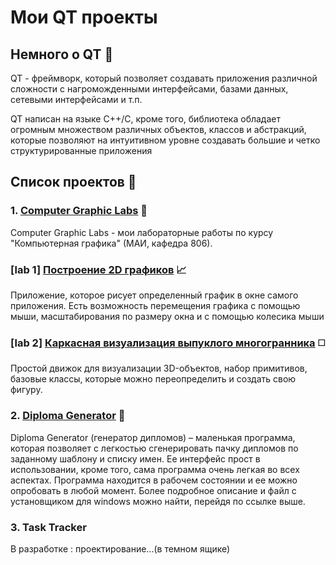 # Мои QT проекты #

## Немного о QT :leaves: ##

QT - фреймворк, который позволяет создавать приложения различной сложности с нагроможденными интерфейсами, базами данных, сетевыми интерфейсами и т.п. 

QT написан на языке С++/C, кроме того, библиотека обладает огромным множеством различных объектов, классов и абстракций, которые позволяют на интуитивном уровне создавать большие и четко структурированные приложения

## Список проектов :memo: ##

### 1. [Computer Graphic Labs](/1.ComputerGraphicLabs/) :small_blue_diamond: ###

Computer Graphic Labs - мои лабораторные работы по курсу "Компьютерная графика" (МАИ, кафедра 806).

### \[lab 1\] [Построение 2D графиков](/1.ComputerGraphicLabs/lab1) :chart_with_upwards_trend: ###

Приложение, которое рисует определенный график в окне самого приложения. Есть возможность перемещения графика с помощью мыши, масштабирования по размеру окна и с помощью колесика мыши

### \[lab 2\] [Каркасная визуализация выпуклого многогранника](/1.ComputerGraphicLabs/lab2) :white_medium_square: ###

Простой движок для визуализации 3D-объектов, набор примитивов, базовые классы, которые можно переопределить и создать свою фигуру.

### 2. [Diploma Generator](/2.DiplomaGenerator/) :orange_book: ###

Diploma Generator (генератор дипломов) – маленькая программа, которая позволяет с легкостью сгенерировать пачку дипломов по заданному шаблону и списку имен. Ее интерфейс прост в использовании, кроме того, сама программа очень легкая во всех аспектах. Программа находится в рабочем состоянии и ее можно опробовать в любой момент. Более подробное описание и файл с установщиком для windows можно найти, перейдя по ссылке выше.

### 3. Task Tracker ###

В разработке : проектирование...(в темном ящике)
